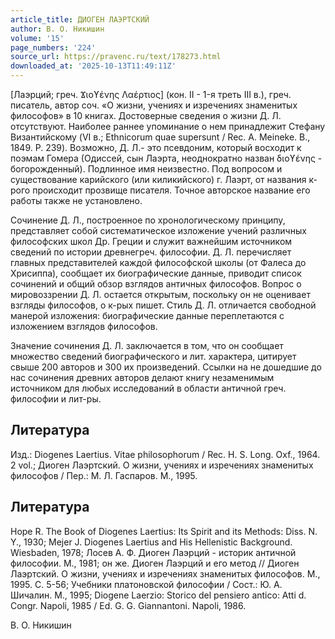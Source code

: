 ```yaml
---
article_title: ДИОГЕН ЛАЭРТСКИЙ
author: В. О. Никишин
volume: '15'
page_numbers: '224'
source_url: https://pravenc.ru/text/178273.html
downloaded_at: '2025-10-13T11:49:11Z'
---
```


[Лаэрций; греч. Ϫιοϒένης Λαέρτιος] (кон. II - 1-я треть III в.), греч. писатель, автор соч. «О жизни, учениях и изречениях знаменитых философов» в 10 книгах. Достоверные сведения о жизни Д. Л. отсутствуют. Наиболее раннее упоминание о нем принадлежит Стефану Византийскому (VI в.; Ethnicorum quae supersunt / Rec. A. Meineke. B., 1849. P. 239). Возможно, Д. Л.- это псевдоним, который восходит к поэмам Гомера (Одиссей, сын Лаэрта, неоднократно назван διοϒένης - богорожденный). Подлинное имя неизвестно. Под вопросом и существование карийского (или киликийского) г. Лаэрт, от названия к-рого происходит прозвище писателя. Точное авторское название его работы также не установлено.

Сочинение Д. Л., построенное по хронологическому принципу, представляет собой систематическое изложение учений различных философских школ Др. Греции и служит важнейшим источником сведений по истории древнегреч. философии. Д. Л. перечисляет главных представителей каждой философской школы (от Фалеса до Хрисиппа), сообщает их биографические данные, приводит список сочинений и общий обзор взглядов античных философов. Вопрос о мировоззрении Д. Л. остается открытым, поскольку он не оценивает взгляды философов, о к-рых пишет. Стиль Д. Л. отличается свободной манерой изложения: биографические данные переплетаются с изложением взглядов философов.

Значение сочинения Д. Л. заключается в том, что он сообщает множество сведений биографического и лит. характера, цитирует свыше 200 авторов и 300 их произведений. Ссылки на не дошедшие до нас сочинения древних авторов делают книгу незаменимым источником для любых исследований в области античной греч. философии и лит-ры.

## Литература

Изд.: Diogenes Laertius. Vitae philosophorum / Rec. H. S. Long. Oxf., 1964. 2 vol.; Диоген Лаэртский. О жизни, учениях и изречениях знаменитых философов / Пер.: М. Л. Гаспаров. М., 1995.

## Литература

Hope R. The Book of Diogenes Laertius: Its Spirit and its Methods: Diss. N. Y., 1930; Mejer J. Diogenes Laertius and His Hellenistic Background. Wiesbaden, 1978; Лосев А. Ф. Диоген Лаэрций - историк античной философии. М., 1981; он же. Диоген Лаэрций и его метод // Диоген Лаэртский. О жизни, учениях и изречениях знаменитых философов. М., 1995. С. 5-56; Учебники платоновской философии / Сост.: Ю. А. Шичалин. М., 1995; Diogene Laerzio: Storico del pensiero antico: Atti d. Congr. Napoli, 1985 / Ed. G. G. Giannantoni. Napoli, 1986.

В. О. Никишин
